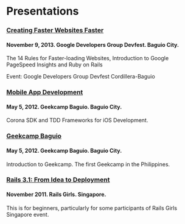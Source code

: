 # Presentations

### [Creating Faster Websites Faster](https://speakerdeck.com/katgironpe/creating-faster-websites-faster)

#### November 9, 2013. Google Developers Group Devfest. Baguio City.

The 14 Rules for Faster-loading Websites, Introduction to Google PageSpeed Insights and Ruby on Rails

Event: Google Developers Group Devfest Cordillera-Baguio


### [Mobile App Development](https://speakerdeck.com/katgironpe/mobile-application-development)

#### May 5, 2012. Geekcamp Baguio. Baguio City.

Corona SDK and TDD Frameworks for iOS Development.


### [Geekcamp Baguio](https://speakerdeck.com/katgironpe/geekcamp-baguio)

#### May 5, 2012. Geekcamp Baguio. Baguio City.

Introduction to Geekcamp. The first Geekcamp in the Philippines.

### [Rails 3.1: From Idea to Deployment](https://speakerdeck.com/katgironpe/rails-31-from-idea-to-deployment)

#### November 2011. Rails Girls. Singapore.

This is for beginners, particularly for some participants of Rails Girls Singapore event.
